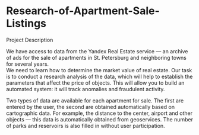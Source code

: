 # Research-of-Apartment-Sale-Listings

Project Description  

We have access to data from the Yandex Real Estate service — an archive of ads for the sale of apartments in St. Petersburg and neighboring towns for several years.  
We need to learn how to determine the market value of real estate. Our task is to conduct a research analysis of the data, which will help to establish the parameters that affect the price of objects. This will allow you to build an automated system: it will track anomalies and fraudulent activity.  

Two types of data are available for each apartment for sale. The first are entered by the user, the second are obtained automatically based on cartographic data. For example, the distance to the center, airport and other objects — this data is automatically obtained from geoservices. The number of parks and reservoirs is also filled in without user participation.
